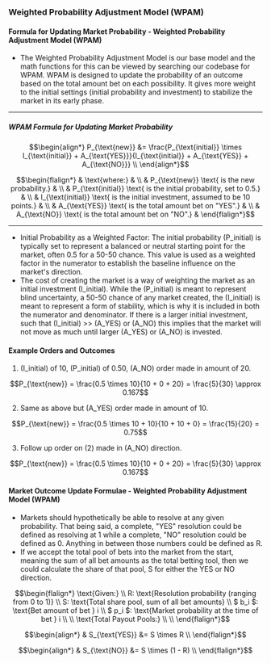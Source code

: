 ### Weighted Probability Adjustment Model (WPAM)

#### Formula for Updating Market Probability - Weighted Probability Adjustment Model (WPAM)

* The Weighted Probability Adjustment Model is our base model and the math functions for this can be viewed by searching our codebase for WPAM. WPAM is designed to update the probability of an outcome based on the total amount bet on each possibility. It gives more weight to the initial settings (initial probability and investment) to stabilize the market in its early phase.

---
##### WPAM Formula for Updating Market Probability


```math
\begin{align*}
P_{\text{new}} &= \frac{P_{\text{initial}} \times I_{\text{initial}} + A_{\text{YES}}}{I_{\text{initial}} + A_{\text{YES}} + A_{\text{NO}}} \\
\end{align*}
```

```math
\begin{flalign*}
& \text{where:} & \\
& P_{\text{new}} \text{ is the new probability.} & \\
& P_{\text{initial}} \text{ is the initial probability, set to 0.5.} & \\
& I_{\text{initial}} \text{ is the initial investment, assumed to be 10 points.} & \\
& A_{\text{YES}} \text{ is the total amount bet on "YES".} & \\
& A_{\text{NO}} \text{ is the total amount bet on "NO".} &
\end{flalign*}
```

---

* Initial Probability as a Weighted Factor: The initial probability (P_initial) is typically set to represent a balanced or neutral starting point for the market, often 0.5 for a 50-50 chance. This value is used as a weighted factor in the numerator to establish the baseline influence on the market's direction.
* The cost of creating the market is a way of weighting the market as an initial investment (I_initial). While the (P_initial) is meant to represent blind uncertainty, a 50-50 chance of any market created, the (I_initial) is meant to represent a form of stability, which is why it is included in both the numerator and denominator. If there is a larger initial investment, such that (I_initial) >> (A_YES) or (A_NO)  this implies that the market will not move as much until larger (A_YES) or (A_NO) is invested.

#### Example Orders and Outcomes

1. (I_initial) of 10, (P_initial) of 0.50, (A_NO) order made in amount of 20.

```math
P_{\text{new}} = \frac{0.5 \times 10}{10 + 0 + 20} = \frac{5}{30} \approx 0.167
```

2. Same as above but (A_YES) order made in amount of 10.

```math
P_{\text{new}} = \frac{0.5 \times 10 + 10}{10 + 10 + 0} = \frac{15}{20} = 0.75
```

3. Follow up order on (2) made in (A_NO) direction.

```math
P_{\text{new}} = \frac{0.5 \times 10}{10 + 0 + 20} = \frac{5}{30} \approx 0.167
```

#### Market Outcome Update Formulae - Weighted Probability Adjustment Model (WPAM)

* Markets should hypothetically be able to resolve at any given probability. That being said, a complete, "YES" resolution could be defined as resolving at 1 while a complete, "NO" resolution could be defined as 0. Anything in between those numbers could be defined as R.
* If we accept the total pool of bets into the market from the start, meaning the sum of all bet amounts as the total betting tool, then we could calculate the share of that pool, S for either the YES or NO direction.

```math
\begin{flalign*}
\text{Given:} \\
R: \text{Resolution probability (ranging from 0 to 1)} \\
S: \text{Total share pool, sum of all bet amounts} \\
$ b_i $: \text{Bet amount of bet } i \\
$ p_i $: \text{Market probability at the time of bet } i \\
\\
\text{Total Payout Pools:} \\
\\
\end{flalign*}
```

```math
\begin{align*}
& S_{\text{YES}} &= S \times R \\
\end{flalign*}
```

```math
\begin{align*}
& S_{\text{NO}} &= S \times (1 - R) \\
\end{flalign*}
```
